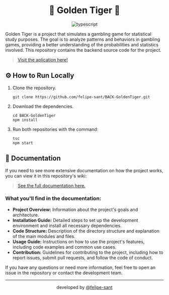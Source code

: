 <div align="center">
    
 # 🐯 Golden Tiger 💸

![typescript](https://img.shields.io/badge/TypeScript-007ACC?style=for-the-badge&logo=typescript&logoColor=white)

</div>

Golden Tiger is a project that simulates a gambling game for statistical study purposes. The goal is to analyze patterns and behaviors in gambling games, providing a better understanding of the probabilities and statistics involved. This repository contains the backend source code for the project.

> [Visit the aplication here!](https://api-goldentiger.vercel.app/)

## ⚙️ How to Run Locally

1. Clone the repository.

       git clone https://github.com/felipe-sant/BACK-GoldenTiger.git

2. Download the dependencies.

       cd BACK-GoldenTiger
       npm install

3. Run both repositories with the command:

       tsc
       npm start

## 📄 Documentation

If you need to see more extensive documentation on how the project works, you can view it in this repository's wiki:

> [See the full documentation here.](https://github.com/felipe-sant/BACK-GoldenTiger/wiki)

### What you'll find in the documentation:

- **Project Overview:** Information about the project's goals and architecture.
- **Installation Guide:** Detailed steps to set up the development environment and install all necessary dependencies.
- **Code Structure:** Description of the directory structure and explanation of the main modules and files.
- **Usage Guide:** Instructions on how to use the project's features, including code examples and common use cases.
- **Contribution:** Guidelines for contributing to the project, including how to report issues, submit pull requests, and follow the code of conduct.

If you have any questions or need more information, feel free to open an issue in the repository or contact the development team.

<hr>

<div align="center">
    developed by <a href="https://github.com/felipe-sant?tab=followers">@felipe-sant</a>
</div>
